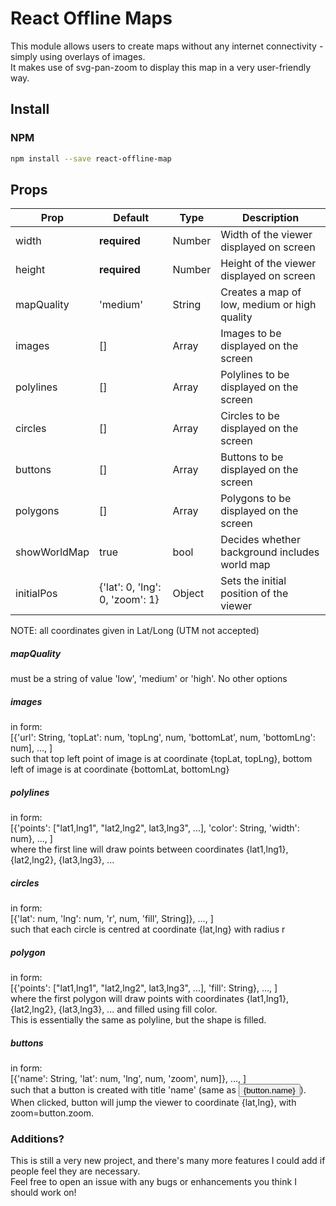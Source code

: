 # React Offline Maps

This module allows users to create maps without any internet connectivity - simply using overlays of images.  
It makes use of svg-pan-zoom to display this map in a very user-friendly way.  

## Install
### NPM
```sh
npm install --save react-offline-map
```

## Props  
|Prop|Default|Type|Description|
|-----|------|-----|-----|
| width             | **required** | Number | Width of the viewer displayed on screen  |
| height            | **required** | Number | Height of the viewer displayed on screen |
| mapQuality        | 'medium'     | String | Creates a map of low, medium or high quality |
| images            | []           | Array  | Images to be displayed on the screen     |
| polylines         | []           | Array  | Polylines to be displayed on the screen  |
| circles           | []           | Array  | Circles to be displayed on the screen    |
| buttons           | []           | Array  | Buttons to be displayed on the screen    |
| polygons          | []           | Array  | Polygons to be displayed on the screen   |
| showWorldMap      | true         | bool   | Decides whether background includes world map |
| initialPos        | {'lat': 0, 'lng': 0, 'zoom': 1} | Object | Sets the initial position of the viewer |

  
NOTE: all coordinates given in Lat/Long (UTM not accepted)  

  
##### mapQuality 
must be a string of value 'low', 'medium' or 'high'. No other options
##### images 
in form:   
[{'url': String, 'topLat': num, 'topLng', num, 'bottomLat', num, 'bottomLng': num], ..., ]  
such that top left point of image is at coordinate {topLat, topLng},
bottom left of image is at coordinate {bottomLat, bottomLng}

##### polylines 
in form:   
[{'points': ["lat1,lng1", "lat2,lng2", lat3,lng3", ...], 'color': String, 'width': num}, ..., ]  
where the first line will draw points between coordinates {lat1,lng1}, {lat2,lng2}, {lat3,lng3}, ...  

##### circles 
in form:   
[{'lat': num, 'lng': num, 'r', num, 'fill', String]}, ..., ]  
such that each circle is centred at coordinate {lat,lng} with radius r  

##### polygon 
in form:   
[{'points': ["lat1,lng1", "lat2,lng2", lat3,lng3", ...], 'fill': String}, ..., ]  
where the first polygon will draw points with coordinates {lat1,lng1}, {lat2,lng2}, {lat3,lng3}, ... and filled using fill color.  
This is essentially the same as polyline, but the shape is filled.

##### buttons 
in form:   
[{'name': String, 'lat': num, 'lng', num, 'zoom', num]}, ..., ]  
such that a button is created with title 'name' (same as <button>{button.name}</button>).  
When clicked, button will jump the viewer to coordinate {lat,lng}, with zoom=button.zoom.
  
  
### Additions?

This is still a very new project, and there's many more features I could add if people feel they are necessary.  
Feel free to open an issue with any bugs or enhancements you think I should work on!
